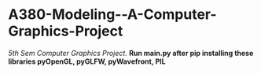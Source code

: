 # A380-Modeling--A-Computer-Graphics-Project
*5th Sem Computer Graphics Project.*
  **Run main.py after pip installing these libraries pyOpenGL, pyGLFW, pyWavefront, PIL**
